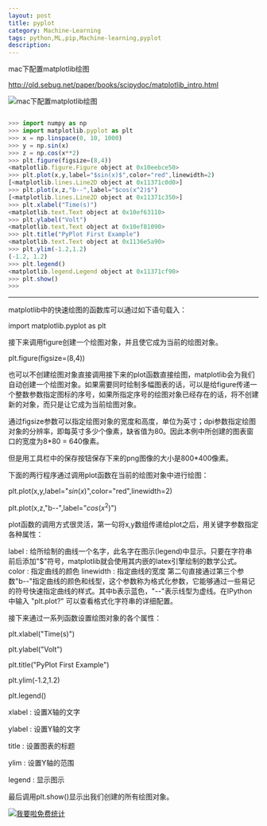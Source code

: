 ```yaml
---
layout: post
title: pyplot
category: Machine-Learning
tags: python,ML,pip,Machine-learning,pyplot
description: 
---
```


mac下配置matplotlib绘图


http://old.sebug.net/paper/books/scipydoc/matplotlib_intro.html

![mac下配置matplotlib绘图](http://old.sebug.net/paper/books/scipydoc/_images/pyplot_simple_plot.png)



```javascript

>>> import numpy as np
>>> import matplotlib.pyplot as plt
>>> x = np.linspace(0, 10, 1000)
>>> y = np.sin(x)
>>> z = np.cos(x**2)
>>> plt.figure(figsize=(8,4))
<matplotlib.figure.Figure object at 0x10eebce50>
>>> plt.plot(x,y,label="$sin(x)$",color="red",linewidth=2)
[<matplotlib.lines.Line2D object at 0x11371c0d0>]
>>> plt.plot(x,z,"b--",label="$cos(x^2)$")
[<matplotlib.lines.Line2D object at 0x11371c350>]
>>> plt.xlabel("Time(s)")
<matplotlib.text.Text object at 0x10ef63110>
>>> plt.ylabel("Volt")
<matplotlib.text.Text object at 0x10ef81090>
>>> plt.title("PyPlot First Example")
<matplotlib.text.Text object at 0x1136e5a90>
>>> plt.ylim(-1.2,1.2)
(-1.2, 1.2)
>>> plt.legend()
<matplotlib.legend.Legend object at 0x11371cf90>
>>> plt.show()
>>> 


```

---
matplotlib中的快速绘图的函数库可以通过如下语句载入：

import matplotlib.pyplot as plt

接下来调用figure创建一个绘图对象，并且使它成为当前的绘图对象。

plt.figure(figsize=(8,4))

也可以不创建绘图对象直接调用接下来的plot函数直接绘图，matplotlib会为我们自动创建一个绘图对象。如果需要同时绘制多幅图表的话，可以是给figure传递一个整数参数指定图标的序号，如果所指定序号的绘图对象已经存在的话，将不创建新的对象，而只是让它成为当前绘图对象。

通过figsize参数可以指定绘图对象的宽度和高度，单位为英寸；dpi参数指定绘图对象的分辨率，即每英寸多少个像素，缺省值为80。因此本例中所创建的图表窗口的宽度为8*80 = 640像素。

但是用工具栏中的保存按钮保存下来的png图像的大小是800*400像素。


下面的两行程序通过调用plot函数在当前的绘图对象中进行绘图：

plt.plot(x,y,label="$sin(x)$",color="red",linewidth=2)

plt.plot(x,z,"b--",label="$cos(x^2)$")

plot函数的调用方式很灵活，第一句将x,y数组传递给plot之后，用关键字参数指定各种属性：

label : 给所绘制的曲线一个名字，此名字在图示(legend)中显示。只要在字符串前后添加"$"符号，matplotlib就会使用其内嵌的latex引擎绘制的数学公式。
color : 指定曲线的颜色
linewidth : 指定曲线的宽度
第二句直接通过第三个参数"b--"指定曲线的颜色和线型，这个参数称为格式化参数，它能够通过一些易记的符号快速指定曲线的样式。其中b表示蓝色，"--"表示线型为虚线。在IPython中输入 "plt.plot?" 可以查看格式化字符串的详细配置。

接下来通过一系列函数设置绘图对象的各个属性：

plt.xlabel("Time(s)")

plt.ylabel("Volt")

plt.title("PyPlot First Example")

plt.ylim(-1.2,1.2)

plt.legend()

xlabel : 设置X轴的文字

ylabel : 设置Y轴的文字

title : 设置图表的标题

ylim : 设置Y轴的范围

legend : 显示图示

最后调用plt.show()显示出我们创建的所有绘图对象。




<script language="javascript" type="text/javascript" src="//js.users.51.la/19176892.js"></script>
<noscript><a href="//www.51.la/?19176892" target="_blank"><img alt="&#x6211;&#x8981;&#x5566;&#x514D;&#x8D39;&#x7EDF;&#x8BA1;" src="//img.users.51.la/19176892.asp" style="border:none" /></a></noscript>

